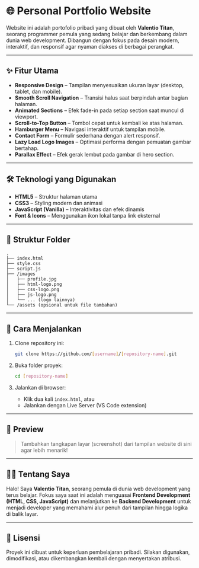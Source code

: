 # 🌐 Personal Portfolio Website

Website ini adalah portofolio pribadi yang dibuat oleh **Valentio Titan**, seorang programmer pemula yang sedang belajar dan berkembang dalam dunia web development.
Dibangun dengan fokus pada desain modern, interaktif, dan responsif agar nyaman diakses di berbagai perangkat.

---

## ✨ Fitur Utama

* **Responsive Design** – Tampilan menyesuaikan ukuran layar (desktop, tablet, dan mobile).
* **Smooth Scroll Navigation** – Transisi halus saat berpindah antar bagian halaman.
* **Animated Sections** – Efek fade-in pada setiap section saat muncul di viewport.
* **Scroll-to-Top Button** – Tombol cepat untuk kembali ke atas halaman.
* **Hamburger Menu** – Navigasi interaktif untuk tampilan mobile.
* **Contact Form** – Formulir sederhana dengan alert responsif.
* **Lazy Load Logo Images** – Optimasi performa dengan pemuatan gambar bertahap.
* **Parallax Effect** – Efek gerak lembut pada gambar di hero section.

---

## 🛠️ Teknologi yang Digunakan

* **HTML5** – Struktur halaman utama
* **CSS3** – Styling modern dan animasi
* **JavaScript (Vanilla)** – Interaktivitas dan efek dinamis
* **Font & Icons** – Menggunakan ikon lokal tanpa link eksternal

---

## 📁 Struktur Folder

```
.
├── index.html
├── style.css
├── script.js
├── /images
│   ├── profile.jpg
│   ├── html-logo.png
│   ├── css-logo.png
│   ├── js-logo.png
│   └── ... (logo lainnya)
└── /assets (opsional untuk file tambahan)
```

---

## 🚀 Cara Menjalankan

1. Clone repository ini:

   ```bash
   git clone https://github.com/[username]/[repository-name].git
   ```
2. Buka folder proyek:

   ```bash
   cd [repository-name]
   ```
3. Jalankan di browser:

   * Klik dua kali `index.html`, atau
   * Jalankan dengan Live Server (VS Code extension)

---

## 📸 Preview

> Tambahkan tangkapan layar (screenshot) dari tampilan website di sini agar lebih menarik!

---

## 👨‍💻 Tentang Saya

Halo! Saya **Valentio Titan**, seorang pemula di dunia web development yang terus belajar.
Fokus saya saat ini adalah menguasai **Frontend Development (HTML, CSS, JavaScript)** dan melanjutkan ke **Backend Development** untuk menjadi developer yang memahami alur penuh dari tampilan hingga logika di balik layar.

---

## 📝 Lisensi

Proyek ini dibuat untuk keperluan pembelajaran pribadi.
Silakan digunakan, dimodifikasi, atau dikembangkan kembali dengan menyertakan atribusi.
